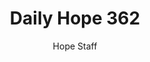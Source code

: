 ---
image: /assets/img/daily-hope-default-artwork.png
title: Daily Hope 362
number: 362
categories:
  - Daily Hope
author: Hope Staff
notes: Daily Hope 362
embed: >-
  <iframe style="border-radius:12px" src="https://open.spotify.com/embed/episode/4wSbosuNyTfjIIJsJMuW8M?utm_source=generator" width="100%" height="152" frameBorder="0" allowfullscreen="" allow="autoplay; clipboard-write; encrypted-media; fullscreen; picture-in-picture" loading="lazy"></iframe>
---